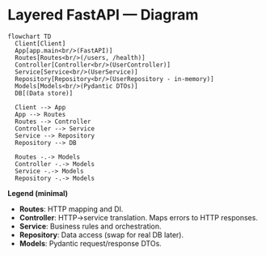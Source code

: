 # Layered FastAPI — Diagram



```mermaid
flowchart TD
  Client[Client]
  App[app.main<br/>(FastAPI)]
  Routes[Routes<br/>(/users, /health)]
  Controller[Controller<br/>(UserController)]
  Service[Service<br/>(UserService)]
  Repository[Repository<br/>(UserRepository - in-memory)]
  Models[Models<br/>(Pydantic DTOs)]
  DB[(Data store)]

  Client --> App
  App --> Routes
  Routes --> Controller
  Controller --> Service
  Service --> Repository
  Repository --> DB

  Routes -.-> Models
  Controller -.-> Models
  Service -.-> Models
  Repository -.-> Models
```


**Legend (minimal)**

* **Routes**: HTTP mapping and DI.
* **Controller**: HTTP→service translation. Maps errors to HTTP responses.
* **Service**: Business rules and orchestration.
* **Repository**: Data access (swap for real DB later).
* **Models**: Pydantic request/response DTOs.


